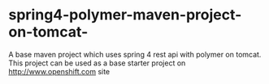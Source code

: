 # spring4-polymer-maven-project-on-tomcat-
A base maven project which uses spring 4 rest api with polymer on tomcat.
This project can be used as a base starter project on http://www.openshift.com site
